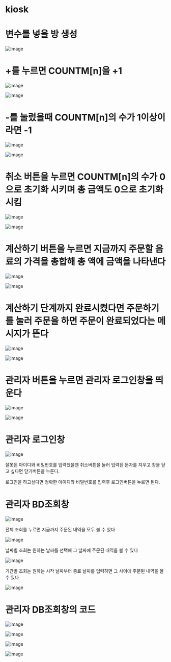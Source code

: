 # kiosk

# 변수를 넣을 방 생성

![image](https://github.com/dbsgustj/kiosk/assets/126844596/10ea2d03-e410-42f0-b198-992780c75607)

# +를 누르면 COUNTM[n]을 +1

![image](https://github.com/dbsgustj/kiosk/assets/126844596/8e275f5a-d45c-4d49-a57b-ff7e6c870791)

![image](https://github.com/dbsgustj/kiosk/assets/126844596/9e3f2b40-b85a-4c3b-b2ac-1c0fb38f9934)

# -를 눌렀을때 COUNTM[n]의 수가 1이상이라면 -1

![image](https://github.com/dbsgustj/kiosk/assets/126844596/78ef72b6-a6ed-4ffa-b222-b29537f72bd4)

![image](https://github.com/dbsgustj/kiosk/assets/126844596/1ec1ef88-8de2-4353-b05e-53c95c7b614c)

# 취소 버튼을 누르면 COUNTM[n]의 수가 0으로 초기화 시키며 총 금액도 0으로 초기화 시킴

![image](https://github.com/dbsgustj/kiosk/assets/126844596/5fccff3b-dedd-42f6-a1b0-8e19f4c96461)

![image](https://github.com/dbsgustj/kiosk/assets/126844596/d47af4c8-e873-44c6-ab81-6542b2d374c2)

# 계산하기 버튼을 누르면 지금까지 주문할 음료의 가격을 총합해 총 액에 금액을 나타낸다

![image](https://github.com/dbsgustj/kiosk/assets/126844596/7950072e-f6f7-418c-b0c0-894d153fbbf5)

![image](https://github.com/dbsgustj/kiosk/assets/126844596/10d57c1e-3f68-49f1-a5a9-baa189da52dc)

# 계산하기 단계까지 완료시켰다면 주문하기를 눌러 주문을 하면 주문이 완료되었다는 메시지가 뜬다

![image](https://github.com/dbsgustj/kiosk/assets/126844596/37651c1e-c0a9-45e3-afc4-31ecb1ac2f1d)

![image](https://github.com/dbsgustj/kiosk/assets/126844596/28242f32-b766-460c-9322-aa14e9a4e51c)

# 관리자 버튼을 누르면 관리자 로그인창을 띄운다

![image](https://github.com/dbsgustj/kiosk/assets/126844596/da4d0caf-dee7-4d74-a107-f25377c1575f)

![image](https://github.com/dbsgustj/kiosk/assets/126844596/ec97cc64-ebe0-4125-b507-e52ec03938c5)

# 관리자 로그인창

![image](https://github.com/dbsgustj/kiosk/assets/126844596/1f6a43c4-a28d-48c7-b940-0cfcc3e5693a)

잘못된 아이디와 비밀번호를 입력했을땐 취소버튼을 눌러 입력된 문자를 지우고 창을 닫고 싶다면 닫기버튼을 누른다.

로그인을 하고싶다면 정확한 아이디와 비밀번호를 입력후 로그인버튼을 누르면 된다.

# 관리자 BD조회창

![image](https://github.com/dbsgustj/kiosk/assets/126844596/a7fbcc42-d79e-48dc-952e-95a90b9eeb99)

전체 조회를 누르면 지금까지 주문된 내역을 모두 볼 수 있다

![image](https://github.com/dbsgustj/kiosk/assets/126844596/dfecb16f-7001-4767-a481-9b3a7432312f)

날짜별 조회는 원하는 날짜를 선택해 그 날짜에 주문된 내역을 볼 수 있다

![image](https://github.com/dbsgustj/kiosk/assets/126844596/5e87f6e3-e4ed-43dd-8167-51f64051b104)

기간별 조회는 원하는 시작 날짜부터 종료 날짜를 입력하면 그 사이에 주문된 내역을 볼 수 있다

![image](https://github.com/dbsgustj/kiosk/assets/126844596/9d8b12e9-6514-4538-a7de-e393cef9012a)

# 관리자 DB조회창의 코드

![image](https://github.com/dbsgustj/kiosk/assets/126844596/c98a86b2-1234-4b17-b2d5-66f841f93ef3)

![image](https://github.com/dbsgustj/kiosk/assets/126844596/8f682304-a3b9-4ce0-8084-aa2d2c8be32d)

![image](https://github.com/dbsgustj/kiosk/assets/126844596/d9af04ba-2dca-4b3a-a6fa-a82f022524eb)

![image](https://github.com/dbsgustj/kiosk/assets/126844596/98082bc1-68bc-4518-acf3-ed75a95f6e07)


